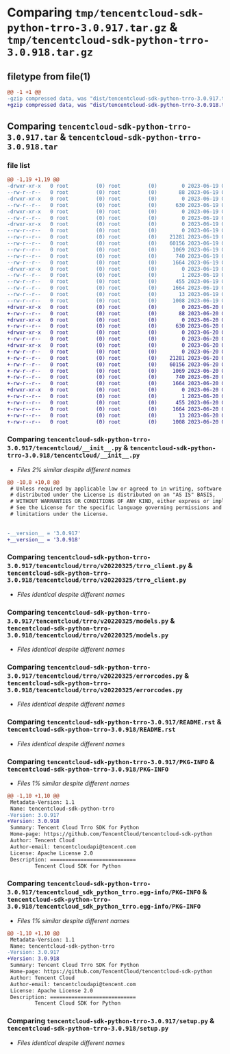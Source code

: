 # Comparing `tmp/tencentcloud-sdk-python-trro-3.0.917.tar.gz` & `tmp/tencentcloud-sdk-python-trro-3.0.918.tar.gz`

## filetype from file(1)

```diff
@@ -1 +1 @@
-gzip compressed data, was "dist/tencentcloud-sdk-python-trro-3.0.917.tar", last modified: Mon Jun 19 00:36:27 2023, max compression
+gzip compressed data, was "dist/tencentcloud-sdk-python-trro-3.0.918.tar", last modified: Tue Jun 20 02:51:36 2023, max compression
```

## Comparing `tencentcloud-sdk-python-trro-3.0.917.tar` & `tencentcloud-sdk-python-trro-3.0.918.tar`

### file list

```diff
@@ -1,19 +1,19 @@
-drwxr-xr-x   0 root         (0) root         (0)        0 2023-06-19 00:36:27.000000 tencentcloud-sdk-python-trro-3.0.917/
--rw-r--r--   0 root         (0) root         (0)       88 2023-06-19 00:36:27.000000 tencentcloud-sdk-python-trro-3.0.917/setup.cfg
-drwxr-xr-x   0 root         (0) root         (0)        0 2023-06-19 00:36:27.000000 tencentcloud-sdk-python-trro-3.0.917/tencentcloud/
--rw-r--r--   0 root         (0) root         (0)      630 2023-06-19 00:36:27.000000 tencentcloud-sdk-python-trro-3.0.917/tencentcloud/__init__.py
-drwxr-xr-x   0 root         (0) root         (0)        0 2023-06-19 00:36:27.000000 tencentcloud-sdk-python-trro-3.0.917/tencentcloud/trro/
--rw-r--r--   0 root         (0) root         (0)        0 2023-06-19 00:36:27.000000 tencentcloud-sdk-python-trro-3.0.917/tencentcloud/trro/__init__.py
-drwxr-xr-x   0 root         (0) root         (0)        0 2023-06-19 00:36:27.000000 tencentcloud-sdk-python-trro-3.0.917/tencentcloud/trro/v20220325/
--rw-r--r--   0 root         (0) root         (0)        0 2023-06-19 00:36:27.000000 tencentcloud-sdk-python-trro-3.0.917/tencentcloud/trro/v20220325/__init__.py
--rw-r--r--   0 root         (0) root         (0)    21281 2023-06-19 00:36:27.000000 tencentcloud-sdk-python-trro-3.0.917/tencentcloud/trro/v20220325/trro_client.py
--rw-r--r--   0 root         (0) root         (0)    60156 2023-06-19 00:36:27.000000 tencentcloud-sdk-python-trro-3.0.917/tencentcloud/trro/v20220325/models.py
--rw-r--r--   0 root         (0) root         (0)     1069 2023-06-19 00:36:27.000000 tencentcloud-sdk-python-trro-3.0.917/tencentcloud/trro/v20220325/errorcodes.py
--rw-r--r--   0 root         (0) root         (0)      740 2023-06-19 00:36:27.000000 tencentcloud-sdk-python-trro-3.0.917/README.rst
--rw-r--r--   0 root         (0) root         (0)     1664 2023-06-19 00:36:27.000000 tencentcloud-sdk-python-trro-3.0.917/PKG-INFO
-drwxr-xr-x   0 root         (0) root         (0)        0 2023-06-19 00:36:27.000000 tencentcloud-sdk-python-trro-3.0.917/tencentcloud_sdk_python_trro.egg-info/
--rw-r--r--   0 root         (0) root         (0)        1 2023-06-19 00:36:27.000000 tencentcloud-sdk-python-trro-3.0.917/tencentcloud_sdk_python_trro.egg-info/dependency_links.txt
--rw-r--r--   0 root         (0) root         (0)      455 2023-06-19 00:36:27.000000 tencentcloud-sdk-python-trro-3.0.917/tencentcloud_sdk_python_trro.egg-info/SOURCES.txt
--rw-r--r--   0 root         (0) root         (0)     1664 2023-06-19 00:36:27.000000 tencentcloud-sdk-python-trro-3.0.917/tencentcloud_sdk_python_trro.egg-info/PKG-INFO
--rw-r--r--   0 root         (0) root         (0)       13 2023-06-19 00:36:27.000000 tencentcloud-sdk-python-trro-3.0.917/tencentcloud_sdk_python_trro.egg-info/top_level.txt
--rw-r--r--   0 root         (0) root         (0)     1008 2023-06-19 00:36:27.000000 tencentcloud-sdk-python-trro-3.0.917/setup.py
+drwxr-xr-x   0 root         (0) root         (0)        0 2023-06-20 02:51:36.000000 tencentcloud-sdk-python-trro-3.0.918/
+-rw-r--r--   0 root         (0) root         (0)       88 2023-06-20 02:51:36.000000 tencentcloud-sdk-python-trro-3.0.918/setup.cfg
+drwxr-xr-x   0 root         (0) root         (0)        0 2023-06-20 02:51:36.000000 tencentcloud-sdk-python-trro-3.0.918/tencentcloud/
+-rw-r--r--   0 root         (0) root         (0)      630 2023-06-20 02:51:36.000000 tencentcloud-sdk-python-trro-3.0.918/tencentcloud/__init__.py
+drwxr-xr-x   0 root         (0) root         (0)        0 2023-06-20 02:51:36.000000 tencentcloud-sdk-python-trro-3.0.918/tencentcloud/trro/
+-rw-r--r--   0 root         (0) root         (0)        0 2023-06-20 02:51:36.000000 tencentcloud-sdk-python-trro-3.0.918/tencentcloud/trro/__init__.py
+drwxr-xr-x   0 root         (0) root         (0)        0 2023-06-20 02:51:36.000000 tencentcloud-sdk-python-trro-3.0.918/tencentcloud/trro/v20220325/
+-rw-r--r--   0 root         (0) root         (0)        0 2023-06-20 02:51:36.000000 tencentcloud-sdk-python-trro-3.0.918/tencentcloud/trro/v20220325/__init__.py
+-rw-r--r--   0 root         (0) root         (0)    21281 2023-06-20 02:51:36.000000 tencentcloud-sdk-python-trro-3.0.918/tencentcloud/trro/v20220325/trro_client.py
+-rw-r--r--   0 root         (0) root         (0)    60156 2023-06-20 02:51:36.000000 tencentcloud-sdk-python-trro-3.0.918/tencentcloud/trro/v20220325/models.py
+-rw-r--r--   0 root         (0) root         (0)     1069 2023-06-20 02:51:36.000000 tencentcloud-sdk-python-trro-3.0.918/tencentcloud/trro/v20220325/errorcodes.py
+-rw-r--r--   0 root         (0) root         (0)      740 2023-06-20 02:51:36.000000 tencentcloud-sdk-python-trro-3.0.918/README.rst
+-rw-r--r--   0 root         (0) root         (0)     1664 2023-06-20 02:51:36.000000 tencentcloud-sdk-python-trro-3.0.918/PKG-INFO
+drwxr-xr-x   0 root         (0) root         (0)        0 2023-06-20 02:51:36.000000 tencentcloud-sdk-python-trro-3.0.918/tencentcloud_sdk_python_trro.egg-info/
+-rw-r--r--   0 root         (0) root         (0)        1 2023-06-20 02:51:36.000000 tencentcloud-sdk-python-trro-3.0.918/tencentcloud_sdk_python_trro.egg-info/dependency_links.txt
+-rw-r--r--   0 root         (0) root         (0)      455 2023-06-20 02:51:36.000000 tencentcloud-sdk-python-trro-3.0.918/tencentcloud_sdk_python_trro.egg-info/SOURCES.txt
+-rw-r--r--   0 root         (0) root         (0)     1664 2023-06-20 02:51:36.000000 tencentcloud-sdk-python-trro-3.0.918/tencentcloud_sdk_python_trro.egg-info/PKG-INFO
+-rw-r--r--   0 root         (0) root         (0)       13 2023-06-20 02:51:36.000000 tencentcloud-sdk-python-trro-3.0.918/tencentcloud_sdk_python_trro.egg-info/top_level.txt
+-rw-r--r--   0 root         (0) root         (0)     1008 2023-06-20 02:51:36.000000 tencentcloud-sdk-python-trro-3.0.918/setup.py
```

### Comparing `tencentcloud-sdk-python-trro-3.0.917/tencentcloud/__init__.py` & `tencentcloud-sdk-python-trro-3.0.918/tencentcloud/__init__.py`

 * *Files 2% similar despite different names*

```diff
@@ -10,8 +10,8 @@
 # Unless required by applicable law or agreed to in writing, software
 # distributed under the License is distributed on an "AS IS" BASIS,
 # WITHOUT WARRANTIES OR CONDITIONS OF ANY KIND, either express or implied.
 # See the License for the specific language governing permissions and
 # limitations under the License.
 
 
-__version__ = '3.0.917'
+__version__ = '3.0.918'
```

### Comparing `tencentcloud-sdk-python-trro-3.0.917/tencentcloud/trro/v20220325/trro_client.py` & `tencentcloud-sdk-python-trro-3.0.918/tencentcloud/trro/v20220325/trro_client.py`

 * *Files identical despite different names*

### Comparing `tencentcloud-sdk-python-trro-3.0.917/tencentcloud/trro/v20220325/models.py` & `tencentcloud-sdk-python-trro-3.0.918/tencentcloud/trro/v20220325/models.py`

 * *Files identical despite different names*

### Comparing `tencentcloud-sdk-python-trro-3.0.917/tencentcloud/trro/v20220325/errorcodes.py` & `tencentcloud-sdk-python-trro-3.0.918/tencentcloud/trro/v20220325/errorcodes.py`

 * *Files identical despite different names*

### Comparing `tencentcloud-sdk-python-trro-3.0.917/README.rst` & `tencentcloud-sdk-python-trro-3.0.918/README.rst`

 * *Files identical despite different names*

### Comparing `tencentcloud-sdk-python-trro-3.0.917/PKG-INFO` & `tencentcloud-sdk-python-trro-3.0.918/PKG-INFO`

 * *Files 1% similar despite different names*

```diff
@@ -1,10 +1,10 @@
 Metadata-Version: 1.1
 Name: tencentcloud-sdk-python-trro
-Version: 3.0.917
+Version: 3.0.918
 Summary: Tencent Cloud Trro SDK for Python
 Home-page: https://github.com/TencentCloud/tencentcloud-sdk-python
 Author: Tencent Cloud
 Author-email: tencentcloudapi@tencent.com
 License: Apache License 2.0
 Description: ============================
         Tencent Cloud SDK for Python
```

### Comparing `tencentcloud-sdk-python-trro-3.0.917/tencentcloud_sdk_python_trro.egg-info/PKG-INFO` & `tencentcloud-sdk-python-trro-3.0.918/tencentcloud_sdk_python_trro.egg-info/PKG-INFO`

 * *Files 1% similar despite different names*

```diff
@@ -1,10 +1,10 @@
 Metadata-Version: 1.1
 Name: tencentcloud-sdk-python-trro
-Version: 3.0.917
+Version: 3.0.918
 Summary: Tencent Cloud Trro SDK for Python
 Home-page: https://github.com/TencentCloud/tencentcloud-sdk-python
 Author: Tencent Cloud
 Author-email: tencentcloudapi@tencent.com
 License: Apache License 2.0
 Description: ============================
         Tencent Cloud SDK for Python
```

### Comparing `tencentcloud-sdk-python-trro-3.0.917/setup.py` & `tencentcloud-sdk-python-trro-3.0.918/setup.py`

 * *Files identical despite different names*

